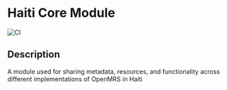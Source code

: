Haiti Core Module
==========================
![CI](https://github.com/IsantePlus/openmrs-module-haiticore/workflows/CI/badge.svg)

Description
-----------
A module used for sharing metadata, resources, and functionality across different implementations of OpenMRS in Haiti
